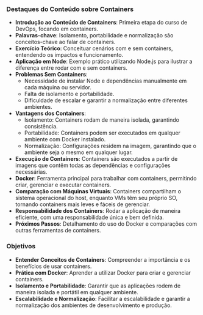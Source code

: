 ### Destaques do Conteúdo sobre Containers

- **Introdução ao Conteúdo de Containers**: Primeira etapa do curso de DevOps, focando em containers.
- **Palavras-chave**: Isolamento, portabilidade e normalização são conceitos-chave ao falar de containers.
- **Exercício Teórico**: Conceituar cenários com e sem containers, entendendo os impactos e funcionamento.
- **Aplicação em Node**: Exemplo prático utilizando Node.js para ilustrar a diferença entre rodar com e sem containers.
- **Problemas Sem Containers**:
  - Necessidade de instalar Node e dependências manualmente em cada máquina ou servidor.
  - Falta de isolamento e portabilidade.
  - Dificuldade de escalar e garantir a normalização entre diferentes ambientes.
- **Vantagens dos Containers**:
  - Isolamento: Containers rodam de maneira isolada, garantindo consistência.
  - Portabilidade: Containers podem ser executados em qualquer ambiente com Docker instalado.
  - Normalização: Configurações residem na imagem, garantindo que o ambiente seja o mesmo em qualquer lugar.
- **Execução de Containers**: Containers são executados a partir de imagens que contêm todas as dependências e configurações necessárias.
- **Docker**: Ferramenta principal para trabalhar com containers, permitindo criar, gerenciar e executar containers.
- **Comparação com Máquinas Virtuais**: Containers compartilham o sistema operacional do host, enquanto VMs têm seu próprio SO, tornando containers mais leves e fáceis de gerenciar.
- **Responsabilidade dos Containers**: Rodar a aplicação de maneira eficiente, com uma responsabilidade única e bem definida.
- **Próximos Passos**: Detalhamento do uso do Docker e comparações com outras ferramentas de containers.

### Objetivos

- **Entender Conceitos de Containers**: Compreender a importância e os benefícios de usar containers.
- **Prática com Docker**: Aprender a utilizar Docker para criar e gerenciar containers.
- **Isolamento e Portabilidade**: Garantir que as aplicações rodem de maneira isolada e portátil em qualquer ambiente.
- **Escalabilidade e Normalização**: Facilitar a escalabilidade e garantir a normalização dos ambientes de desenvolvimento e produção.

